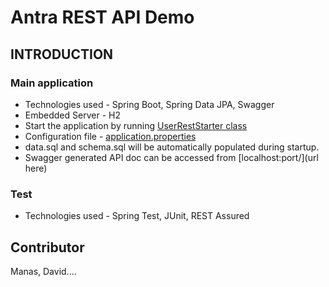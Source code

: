 # Antra REST API Demo
## INTRODUCTION
### Main application
* Technologies used - Spring Boot, Spring Data JPA, Swagger
* Embedded Server - H2
* Start the application by running [UserRestStarter class](src/main/java/com/antra/UserRestStarter.java)
* Configuration file - [application.properties](src/main/resources/application.properties)
* data.sql and schema.sql will be automatically populated during startup.
* Swagger generated API doc can be accessed from [localhost:port/](url here)

### Test
* Technologies used - Spring Test, JUnit, REST Assured



## Contributor
Manas, David....